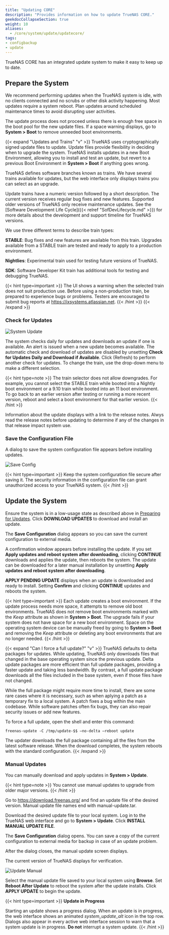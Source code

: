 ```yaml
---
title: "Updating CORE"
description: "Provides information on how to update TrueNAS CORE."
geekdocCollapseSection: true
weight: 10
aliases:
  - /core/system/update/updatecore/
tags:
- configbackup
- update
---
```




TrueNAS CORE has an integrated update system to make it easy to keep up to date.

## Prepare the System

We recommend performing updates when the TrueNAS system is idle, with no clients connected and no scrubs or other disk activity happening.
Most updates require a system reboot.
Plan updates around scheduled maintenance times to avoid disrupting user activities.

The update process does not proceed unless there is enough free space in the boot pool for the new update files.
If a space warning displays, go to **System > Boot** to remove unneeded boot environments.

{{< expand "Updates and Trains" "v" >}}
TrueNAS uses cryptographically signed update files to update.
Update files provide flexibility in deciding when to upgrade the system.
TrueNAS installs updates in a new Boot Environment, allowing you to install and test an update, but revert to a previous Boot Environment in **System > Boot** if anything goes wrong.

TrueNAS defines software branches known as trains.
We have several trains available for updates, but the web interface only displays trains you can select as an upgrade.

Update trains have a numeric version followed by a short description.
The current version receives regular bug fixes and new features.
Supported older versions of TrueNAS only receive maintenance updates.
See the [Software Development Life Cycle]({{< relref "SofDevLifecycle.md" >}}) for more details about the development and support timeline for TrueNAS versions.

We use three different terms to describe train types:

**STABLE**: Bug fixes and new features are available from this train. Upgrades available from a STABLE train are tested and ready to apply to a production environment.

**Nightlies**: Experimental train used for testing future versions of TrueNAS.

**SDK**: Software Developer Kit train has additional tools for testing and debugging TrueNAS.

{{< hint type=important >}}
The UI shows a warning when the selected train does not suit production use.
Before using a non-production train, be prepared to experience bugs or problems.
Testers are encouraged to submit bug reports at https://ixsystems.atlassian.net.
{{< /hint >}}
{{< /expand >}}

### Check for Updates

![System Update](/images/CORE/System/SystemUpdate.png "System Update")

The system checks daily for updates and downloads an update if one is available.
An alert is issued when a new update becomes available.
The automatic check and download of updates are disabled by unsetting **Check for Updates Daily and Download if Available**.
Click <span class="iconify" data-icon="ci:refresh"></span> (Refresh) to perform another check for updates.
To change the train, use the drop-down menu to make a different selection.

{{< hint type=note >}}
The train selector does not allow downgrades.
For example, you cannot select the STABLE train while booted into a Nightly boot environment or a 9.10 train while booted into an 11 boot environment.
To go back to an earlier version after testing or running a more recent version, reboot and select a boot environment for that earlier version.
{{< /hint >}}

Information about the update displays with a link to the release notes.
Alwys read the release notes before updating to determine if any of the changes in that release impact system use.

### Save the Configuration File

A dialog to save the system configuration file appears before installing updates.

![Save Config](/images/CORE/System/SaveConfig.png "Save Config")

{{< hint type=important >}}
Keep the system configuration file secure after saving it.
The security information in the configuration file can grant unauthorized access to your TrueNAS system.
{{< /hint >}}

## Update the System

Ensure the system is in a low-usage state as described above in [Preparing for Updates](#prepare-the-system).
Click **DOWNLOAD UPDATES** to download and install an update.

The **Save Configuration** dialog appears so you can save the current configuration to external media.

A confirmation window appears before installing the update.
If you set **Apply updates and reboot system after downloading**, clicking **CONTINUE** downloads and applies the update, then reboots the system.
The update can be downloaded for a later manual installation by unsetting **Apply updates and reboot system after downloading**.

**APPLY PENDING UPDATE** displays when an update is downloaded and ready to install.
Setting **Confirm** and clicking **CONTINUE** updates and reboots the system.

{{< hint type=important >}}
Each update creates a boot environment.
If the update process needs more space, it attempts to remove old boot environments.
TrueNAS does not remove boot environments marked with the *Keep* attribute as shown in **System > Boot**.
The upgrade fails if your system does not have space for a new boot environment.
Space on the operating system device can be manually freed by going to **System > Boot** and removing the *Keep* attribute or deleting any boot environments that are no longer needed.
{{< /hint >}}

{{< expand "Can I force a full update?" "v" >}}
TrueNAS defaults to delta packages for updates.
While updating, TrueNAS only downloads files that changed in the base operating system since the previous update.
Delta update packages are more efficient than full update packages, providing a faster update and taking less bandwidth.
By contrast, a full update package downloads all the files included in the base system, even if those files have not changed.

While the full package might require more time to install, there are some rare cases where it is necessary, such as when aplying a patch as a temporary fix to a local system.
A patch fixes a bug within the main codebase.
While software patches often fix bugs, they can also repair security issues or add new features.

To force a full update, open the shell and enter this command:

`freenas-update -C /tmp/update-$$ –no-delta –reboot update`

The updater downloads the full package containing all the files from the latest software release.
When the download completes, the system reboots with the standard configuration.
{{< /expand >}}

### Manual Updates

You can manually download and apply updates in **System > Update**.

{{< hint type=note >}}
You cannot use manual updates to upgrade from older major versions.
{{< /hint >}}

Go to https://download.freenas.org/ and find an update file of the desired version.
Manual update file names end with <file>manual-update.tar</file>.

Download the desired update file to your local system.
Log in to the TrueNAS web interface and go to **System > Update**.
Click **INSTALL MANUAL UPDATE FILE**.

The **Save Configuration** dialog opens.
You can save a copy of the current configuration to external media for backup in case of an update problem.

After the dialog closes, the manual update screen displays.

The current version of TrueNAS displays for verification.

![Update Manual](/images/CORE/System/UpdateManual.png "Manual Update")

Select the manual update file saved to your local system using **Browse**.
Set **Reboot After Update** to reboot the system after the update installs.
Click **APPLY UPDATE** to begin the update.

{{< hint type=important >}}
**Update in Progress**

Starting an update shows a progress dialog.
When an update is in progress, the web interface shows an animated <i class="material-icons" aria-hidden="true" title="System Update">system_update_alt</i> icon in the top row.
Dialogs also appear in every active web interface session to warn that a system update is in progress.
**Do not** interrupt a system update.
{{< /hint >}}
